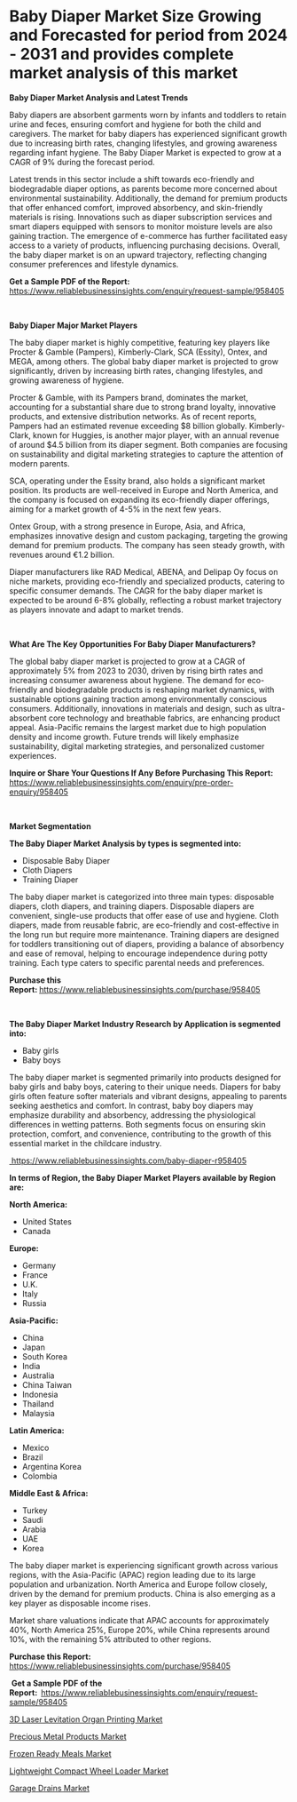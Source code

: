 <p><h1>Baby Diaper Market Size Growing and Forecasted for period from 2024 - 2031 and provides complete market analysis of this market</h1></p><p><strong>Baby Diaper Market Analysis and Latest Trends</strong></p>
<p><p>Baby diapers are absorbent garments worn by infants and toddlers to retain urine and feces, ensuring comfort and hygiene for both the child and caregivers. The market for baby diapers has experienced significant growth due to increasing birth rates, changing lifestyles, and growing awareness regarding infant hygiene. The Baby Diaper Market is expected to grow at a CAGR of 9% during the forecast period. </p><p>Latest trends in this sector include a shift towards eco-friendly and biodegradable diaper options, as parents become more concerned about environmental sustainability. Additionally, the demand for premium products that offer enhanced comfort, improved absorbency, and skin-friendly materials is rising. Innovations such as diaper subscription services and smart diapers equipped with sensors to monitor moisture levels are also gaining traction. The emergence of e-commerce has further facilitated easy access to a variety of products, influencing purchasing decisions. Overall, the baby diaper market is on an upward trajectory, reflecting changing consumer preferences and lifestyle dynamics.</p></p>
<p><strong>Get a Sample PDF of the Report:&nbsp;</strong> <a href="https://www.reliablebusinessinsights.com/enquiry/request-sample/958405?utm_campaign=63&utm_medium=2&utm_source=Github&utm_content=ia&utm_term=03122024&utm_id=baby-diaper">https://www.reliablebusinessinsights.com/enquiry/request-sample/958405</a></p>
<p>&nbsp;</p>
<p><strong>Baby Diaper Major Market Players</strong></p>
<p><p>The baby diaper market is highly competitive, featuring key players like Procter & Gamble (Pampers), Kimberly-Clark, SCA (Essity), Ontex, and MEGA, among others. The global baby diaper market is projected to grow significantly, driven by increasing birth rates, changing lifestyles, and growing awareness of hygiene.</p><p>Procter & Gamble, with its Pampers brand, dominates the market, accounting for a substantial share due to strong brand loyalty, innovative products, and extensive distribution networks. As of recent reports, Pampers had an estimated revenue exceeding $8 billion globally. Kimberly-Clark, known for Huggies, is another major player, with an annual revenue of around $4.5 billion from its diaper segment. Both companies are focusing on sustainability and digital marketing strategies to capture the attention of modern parents.</p><p>SCA, operating under the Essity brand, also holds a significant market position. Its products are well-received in Europe and North America, and the company is focused on expanding its eco-friendly diaper offerings, aiming for a market growth of 4-5% in the next few years.</p><p>Ontex Group, with a strong presence in Europe, Asia, and Africa, emphasizes innovative design and custom packaging, targeting the growing demand for premium products. The company has seen steady growth, with revenues around €1.2 billion.</p><p>Diaper manufacturers like RAD Medical, ABENA, and Delipap Oy focus on niche markets, providing eco-friendly and specialized products, catering to specific consumer demands. The CAGR for the baby diaper market is expected to be around 6-8% globally, reflecting a robust market trajectory as players innovate and adapt to market trends.</p></p>
<p>&nbsp;</p>
<p><strong>What Are The Key Opportunities For Baby Diaper Manufacturers?</strong></p>
<p><p>The global baby diaper market is projected to grow at a CAGR of approximately 5% from 2023 to 2030, driven by rising birth rates and increasing consumer awareness about hygiene. The demand for eco-friendly and biodegradable products is reshaping market dynamics, with sustainable options gaining traction among environmentally conscious consumers. Additionally, innovations in materials and design, such as ultra-absorbent core technology and breathable fabrics, are enhancing product appeal. Asia-Pacific remains the largest market due to high population density and income growth. Future trends will likely emphasize sustainability, digital marketing strategies, and personalized customer experiences.</p></p>
<p><strong>Inquire or Share Your Questions If Any Before Purchasing This Report:</strong> <a href="https://www.reliablebusinessinsights.com/enquiry/pre-order-enquiry/958405?utm_campaign=63&utm_medium=2&utm_source=Github&utm_content=ia&utm_term=03122024&utm_id=baby-diaper">https://www.reliablebusinessinsights.com/enquiry/pre-order-enquiry/958405</a></p>
<p>&nbsp;</p>
<p><strong>Market Segmentation</strong></p>
<p><strong>The Baby Diaper Market Analysis by types is segmented into:</strong></p>
<p><ul><li>Disposable Baby Diaper</li><li>Cloth Diapers</li><li>Training Diaper</li></ul></p>
<p><p>The baby diaper market is categorized into three main types: disposable diapers, cloth diapers, and training diapers. Disposable diapers are convenient, single-use products that offer ease of use and hygiene. Cloth diapers, made from reusable fabric, are eco-friendly and cost-effective in the long run but require more maintenance. Training diapers are designed for toddlers transitioning out of diapers, providing a balance of absorbency and ease of removal, helping to encourage independence during potty training. Each type caters to specific parental needs and preferences.</p></p>
<p><strong>Purchase this Report:&nbsp;</strong><a href="https://www.reliablebusinessinsights.com/purchase/958405?utm_campaign=63&utm_medium=2&utm_source=Github&utm_content=ia&utm_term=03122024&utm_id=baby-diaper">https://www.reliablebusinessinsights.com/purchase/958405</a></p>
<p>&nbsp;</p>
<p><strong>The Baby Diaper Market Industry Research by Application is segmented into:</strong></p>
<p><ul><li>Baby girls</li><li>Baby boys</li></ul></p>
<p><p>The baby diaper market is segmented primarily into products designed for baby girls and baby boys, catering to their unique needs. Diapers for baby girls often feature softer materials and vibrant designs, appealing to parents seeking aesthetics and comfort. In contrast, baby boy diapers may emphasize durability and absorbency, addressing the physiological differences in wetting patterns. Both segments focus on ensuring skin protection, comfort, and convenience, contributing to the growth of this essential market in the childcare industry.</p></p>
<p><a href="https://www.reliablebusinessinsights.com/baby-diaper-r958405?utm_campaign=63&utm_medium=2&utm_source=Github&utm_content=ia&utm_term=03122024&utm_id=baby-diaper">&nbsp;https://www.reliablebusinessinsights.com/baby-diaper-r958405</a></p>
<p><strong>In terms of Region, the Baby Diaper Market Players available by Region are:</strong></p>
<p>
    <p> <strong> North America: </strong>
        <ul>
            <li>United States</li>
            <li>Canada</li>
        </ul>
        </p> 
    <p> <strong> Europe: </strong>
        <ul>
            <li>Germany</li>
            <li>France</li>
            <li>U.K.</li>
            <li>Italy</li>
            <li>Russia</li>
        </ul>
        </p> 
    <p> <strong> Asia-Pacific: </strong>
        <ul>
            <li>China</li>
            <li>Japan</li>
            <li>South Korea</li>
            <li>India</li>
            <li>Australia</li>
            <li>China Taiwan</li>
            <li>Indonesia</li>
            <li>Thailand</li>
            <li>Malaysia</li>
        </ul>
        </p> 
    <p> <strong> Latin America: </strong>
        <ul>
            <li>Mexico</li>
            <li>Brazil</li>
            <li>Argentina Korea</li>
            <li>Colombia</li>
        </ul>
        </p> 
    <p> <strong> Middle East & Africa: </strong>
        <ul>
            <li>Turkey</li>
            <li>Saudi</li>
            <li>Arabia</li>
            <li>UAE</li>
            <li>Korea</li>
        </ul>
    </p>
    </p>
<p><p>The baby diaper market is experiencing significant growth across various regions, with the Asia-Pacific (APAC) region leading due to its large population and urbanization. North America and Europe follow closely, driven by the demand for premium products. China is also emerging as a key player as disposable income rises. </p><p>Market share valuations indicate that APAC accounts for approximately 40%, North America 25%, Europe 20%, while China represents around 10%, with the remaining 5% attributed to other regions.</p></p>
<p><strong>Purchase this Report: </strong><a href="https://www.reliablebusinessinsights.com/purchase/958405?utm_campaign=63&utm_medium=2&utm_source=Github&utm_content=ia&utm_term=03122024&utm_id=baby-diaper">https://www.reliablebusinessinsights.com/purchase/958405</a></p>
<p>&nbsp;<strong>Get a Sample PDF of the Report:&nbsp;&nbsp;</strong><a href="https://www.reliablebusinessinsights.com/enquiry/request-sample/958405?utm_campaign=63&utm_medium=2&utm_source=Github&utm_content=ia&utm_term=03122024&utm_id=baby-diaper">https://www.reliablebusinessinsights.com/enquiry/request-sample/958405</a></p>
<p><strong></strong></p>
<p><p><a href="https://issuu.com/reportprime-2/docs/3d-laser-levitation-organ-printing-market-size-203?utm_campaign=63&utm_medium=2&utm_source=Github&utm_content=ia&utm_term=03122024&utm_id=baby-diaper">3D Laser Levitation Organ Printing Market</a></p><p><a href="https://www.linkedin.com/pulse/precious-metal-products-market-size-growth-trends-statistics-bogme?utm_campaign=63&utm_medium=2&utm_source=Github&utm_content=ia&utm_term=03122024&utm_id=baby-diaper">Precious Metal Products Market</a></p><p><a href="https://github.com/JubayerMia832/Market-Research-Report-List-1/blob/main/frozen-ready-meals-market.md?utm_campaign=63&utm_medium=2&utm_source=Github&utm_content=ia&utm_term=03122024&utm_id=baby-diaper">Frozen Ready Meals Market</a></p><p><a href="https://www.linkedin.com/pulse/lightweight-compact-wheel-loader-market-velocity-138-cagr-trajectory-otcff?utm_campaign=63&utm_medium=2&utm_source=Github&utm_content=ia&utm_term=03122024&utm_id=baby-diaper">Lightweight Compact Wheel Loader Market</a></p><p><a href="https://issuu.com/reportprime-2/docs/garage-drains-market-size-2030.pptx?utm_campaign=63&utm_medium=2&utm_source=Github&utm_content=ia&utm_term=03122024&utm_id=baby-diaper">Garage Drains Market</a></p></p>